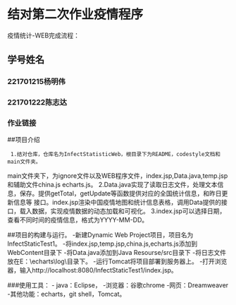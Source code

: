 # 结对第二次作业疫情程序
疫情统计-WEB完成流程：
## 学号姓名

### 221701215杨明伟

### 221701222陈志达

### 作业链接

##项目介绍

     1.结对仓库，仓库名为InfectStatisticWeb，根目录下为README，codestyle文档和main文件夹。
main文件夹下，为ignore文件以及WEB程序文件，index.jsp,Data.java,temp.jsp和辅助文件china.js echarts.js。
     2.Data.java实现了读取日志文件，处理文本信息，保存。提供getTotal，getUpdate等函数提供对应的全国统计信息，和昨日更新信息等
接口。index.jsp渲染中国疫情地图和统计信息表格，调用Data提供的接口，载入数据，实现疫情数据的动态加载和可视化。
     3.index.jsp可以选择日期，查看不同时间的疫情信息，格式为YYYY-MM-DD。

##项目的构建与运行。
     -新建Dynamic Web Project项目，项目名为InfectStaticTest1。
     -将index.jsp,temp.jsp,china.js,echarts.js添加到WebContent目录下
     -将Data.java添加到Java Resourse/src目录下
     -将日志文件放在E：\echarts\log\目录下。
     -运行Tomcat将项目部署到服务器上。
     -打开浏览器，输入http://localhost:8080/InfectStaticTest1/index.jsp。


###使用工具：
       - java：Eclipse，
       -浏览器：谷歌chrome
       -网页：Dreamweaver
       -其他功能：echarts，git shell，Tomcat。